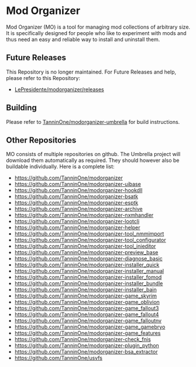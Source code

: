 # Mod Organizer

Mod Organizer (MO) is a tool for managing mod collections of arbitrary size. It is specifically designed for people who like to experiment with mods and thus need an easy and reliable way to install and uninstall them.

## Future Releases

This Repository is no longer maintained. For Future Releases and help, please refer to this Repository:
* [LePresidente/modorganizer/releases](https://github.com/LePresidente/modorganizer/releases)

## Building

Please refer to [TanninOne/modorganizer-umbrella](https://github.com/TanninOne/modorganizer-umbrella) for build instructions.

## Other Repositories

MO consists of multiple repositories on github. The Umbrella project will download them automatically as required. They should however also be buildable individually.
Here is a complete list:
* https://github.com/TanninOne/modorganizer
* https://github.com/TanninOne/modorganizer-uibase
* https://github.com/TanninOne/modorganizer-hookdll
* https://github.com/TanninOne/modorganizer-bsatk
* https://github.com/TanninOne/modorganizer-esptk
* https://github.com/TanninOne/modorganizer-archive
* https://github.com/TanninOne/modorganizer-nxmhandler
* https://github.com/TanninOne/modorganizer-lootcli
* https://github.com/TanninOne/modorganizer-helper
* https://github.com/TanninOne/modorganizer-tool_nmmimport
* https://github.com/TanninOne/modorganizer-tool_configurator
* https://github.com/TanninOne/modorganizer-tool_inieditor
* https://github.com/TanninOne/modorganizer-preview_base
* https://github.com/TanninOne/modorganizer-diagnose_basic
* https://github.com/TanninOne/modorganizer-installer_quick
* https://github.com/TanninOne/modorganizer-installer_manual
* https://github.com/TanninOne/modorganizer-installer_fomod
* https://github.com/TanninOne/modorganizer-installer_bundle
* https://github.com/TanninOne/modorganizer-installer_bain
* https://github.com/TanninOne/modorganizer-game_skyrim
* https://github.com/TanninOne/modorganizer-game_oblivion
* https://github.com/TanninOne/modorganizer-game_fallout3
* https://github.com/TanninOne/modorganizer-game_fallout4
* https://github.com/TanninOne/modorganizer-game_falloutnv
* https://github.com/TanninOne/modorganizer-game_gamebryo
* https://github.com/TanninOne/modorganizer-game_features
* https://github.com/TanninOne/modorganizer-check_fnis
* https://github.com/TanninOne/modorganizer-plugin_python
* https://github.com/TanninOne/modorganizer-bsa_extractor
* https://github.com/TanninOne/usvfs
